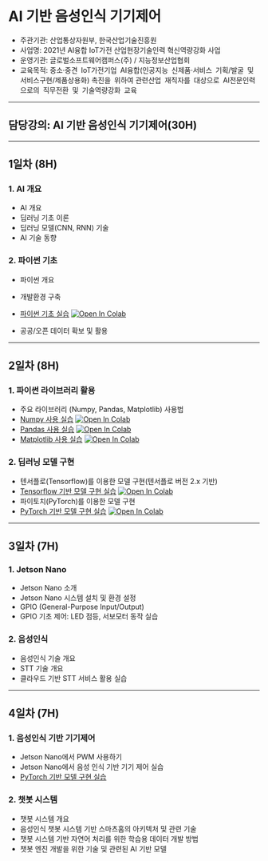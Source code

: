 # AI 기반 음성인식 기기제어
- 주관기관: 산업통상자원부, 한국산업기술진흥원
- 사업명: 2021년 AI융합 IoT가전 산업현장기술인력 혁신역량강화 사업
- 운영기관: 글로벌소프트웨어캠퍼스(주) / 지능정보산업협회
- 교육목적: 중소·중견 IoT가전기업 AI융합(인공지능 신제품·서비스 기획/발굴 및 서비스구현/제품상용화) 촉진을 위하여 관련산업 재직자를 대상으로 AI전문인력으로의 직무전환 및 기술역량강화 교육
---
## **담당강의: AI 기반 음성인식 기기제어(30H)**
---
## 1일차 (8H)
### 1. AI 개요
- AI 개요
- 딥러닝 기초 이론
- 딥러닝 모델(CNN, RNN) 기술
- AI 기술 동향
### 2. 파이썬 기초
- 파이썬 개요
- 개발환경 구축
- [파이썬 기초 실습](01_Python_Basics.ipynb) [![Open In Colab](https://colab.research.google.com/assets/colab-badge.svg)](https://colab.research.google.com/github/aidalabs/202110_GSC_Voice_JetsonNano/blob/main/01_Python_Basics.ipynb)

- 공공/오픈 데이터 확보 및 활용
---
## 2일차 (8H)
### 1. 파이썬 라이브러리 활용
- 주요 라이브러리 (Numpy, Pandas, Matplotlib) 사용법
- [Numpy 사용 실습](02_Numpy.ipynb) [![Open In Colab](https://colab.research.google.com/assets/colab-badge.svg)](https://colab.research.google.com/github/aidalabs/202110_GSC_Voice_JetsonNano/blob/main/02_Numpy.ipynb)
- [Pandas 사용 실습](03_Pandas.ipynb) [![Open In Colab](https://colab.research.google.com/assets/colab-badge.svg)](https://colab.research.google.com/github/aidalabs/202110_GSC_Voice_JetsonNano/blob/main/03_Pandas.ipynb)
- [Matplotlib 사용 실습](04_Matplotlib.ipynb) [![Open In Colab](https://colab.research.google.com/assets/colab-badge.svg)](https://colab.research.google.com/github/aidalabs/202110_GSC_Voice_JetsonNano/blob/main/04_Matplotlib.ipynb)
### 2. 딥러닝 모델 구현
- 텐서플로(Tensorflow)를 이용한 모델 구현(텐서플로 버전 2.x 기반)
- [Tensorflow 기반 모델 구현 실습](05_Tensorflow_2x.ipynb) [![Open In Colab](https://colab.research.google.com/assets/colab-badge.svg)](https://colab.research.google.com/github/aidalabs/202110_GSC_Voice_JetsonNano/blob/main/05_Tensorflow_2x.ipynb)
- 파이토치(PyTorch)를 이용한 모델 구현
- [PyTorch 기반 모델 구현 실습](06_PyTorch.ipynb) [![Open In Colab](https://colab.research.google.com/assets/colab-badge.svg)](https://colab.research.google.com/github/aidalabs/202110_GSC_Voice_JetsonNano/blob/main/06_PyTorch.ipynb)
---
## 3일차 (7H)
### 1. Jetson Nano
- Jetson Nano 소개
- Jetson Nano 시스템 설치 및 환경 설정
- GPIO (General-Purpose Input/Output)
- GPIO 기초 제어: LED 점등, 서보모터 동작 실습
### 2. 음성인식
- 음성인식 기술 개요
- STT 기술 개요
- 클라우드 기반 STT 서비스 활용 실습
---
## 4일차 (7H)
### 1. 음성인식 기반 기기제어
- Jetson Nano에서 PWM 사용하기
- Jetson Nano에서 음성 인식 기반 기기 제어 실습
- [PyTorch 기반 모델 구현 실습](06_PyTorch.ipynb)
### 2. 챗봇 시스템
- 챗봇 시스템 개요
- 음성인식 챗봇 시스템 기반 스마츠홈의 아키텍처 및 관련 기술
- 챗봇 시스템 기반 자연어 처리를 위한 학습용 데이터 개발 방법
- 챗봇 엔진 개발을 위한 기술 및 관련된 AI 기반 모델
